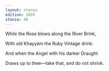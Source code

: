 ```yaml
---
layout: stanza
edition: 1859
stanza: 48
---
```


While the Rose blows along the River Brink,

With old Khayyám the Ruby Vintage drink:

⁠And when the Angel with his darker Draught

Draws up to thee—take that, and do not shrink.